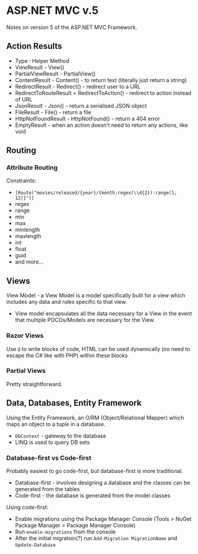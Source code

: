 # ASP.NET MVC v.5

Notes on version 5 of the ASP.NET MVC Framework.

## Action Results

* Type : Helper Method
* ViewResult - View()
* PartialViewResult - PartialView()
* ContentResult - Content() - to return text (literally just return a string)
* RedirectResult - Redirect() - redirect user to a URL
* RedirectToRouteResult = RedirectToAction() - redirect to action instead of URL
* JsonResult - Json() - return a serialised JSON object
* FileResult - File() - return a file
* HttpNotFoundResult - HttpNotFound() - return a 404 error
* EmptyResult - when an action doesn't need to return any actions, like void

## Routing

### Attribute Routing

Constraints:

* `[Route("movies/released/{year}/{month:regex(\\d{2}):range(1, 12)}")]`
* regex
* range
* min
* max
* minlength
* maxlength
* int
* float
* guid
* and more...

## Views

View Model - a View Model is a model specifically built for a view which includes any data and rules specific to that view.

* View model encapsulates all the data necessary for a View in the event that multiple POCOs/Models are necessary for the View.

### Razor Views

Use `@` to write blocks of code, HTML can be used dynamically (no need to escape the C# like with PHP) within these blocks

### Partial Views

Pretty straightforward.

## Data, Databases, Entity Framework

Using the Entity Framework, an O/RM (Object/Relational Mapper) which maps an object to a tuple in a database.

* `DbContext` - gateway to the database
* LINQ is used to query DB sets

### Database-first vs Code-first

Probably easiest to go code-first, but database-first is more traditional.

* Database-first - involves designing a database and the classes can be generated from the tables
* Code-first - the database is generated from the model classes

Using code-first:

* Enable migrations using the Package Manager Console (Tools > NuGet Package Manager > Package Manager Console)
* Run `enable-migrations` from the console
* After the initial migratoin(?) run `Add-Migration MigrationName` and `Update-Database`